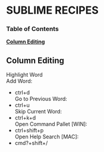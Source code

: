# SUBLIME RECIPES

### Table of Contents
**[Column Editing](Column-Editing)**<br>


## Column Editing

Highlight Word<br>
Add Word:<br>
* ctrl+d<br>
Go to Previous Word:<br>
* ctrl+u<br>
Skip Current Word:<br>
* ctrl+k+d<br>
Open Command Pallet [WIN]:<br>
* ctrl+shift+p<br>
Open Help Search [MAC]:<br>
* cmd?+shift+/<br>
